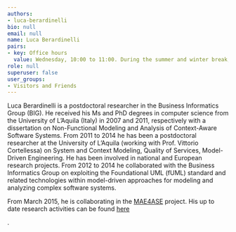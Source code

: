 ```yaml
---
authors:
- luca-berardinelli
bio: null
email: null
name: Luca Berardinelli
pairs:
- key: Office hours
  value: Wednesday, 10:00 to 11:00. During the summer and winter break, office hours are only held by appointment.
role: null
superuser: false
user_groups:
- Visitors and Friends
---
```


Luca Berardinelli is a postdoctoral researcher in the Business Informatics Group (BIG). He received his Ms and PhD degrees in computer science from the University of L’Aquila (Italy) in 2007 and 2011, respectively with a dissertation on Non-Functional Modeling and Analysis of Context-Aware Software Systems. From 2011 to 2014 he has been a postdoctoral researcher at the University of L’Aquila (working with Prof. Vittorio Cortellessa) on System and Context Modeling, Quality of Services, Model-Driven Engineering. He has been involved in national and European research projects. From 2012 to 2014 he collaborated with the Business Informatics Group on exploiting the Foundational UML (fUML) standard and related technologies within model-driven approaches for modeling and analyzing complex software systems.

From March 2015, he is collaborating in the [MAE4ASE](http://big.tuwien.ac.at/projects/33) project. His up to date research activities can be found [here](https://www.linkedin.com/in/lucaberardinelli)

.
